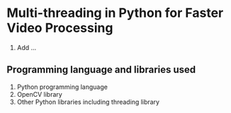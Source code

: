# Multi-threading in Python for Faster Video Processing 
1. Add ...
  
## Programming language and libraries used
1. Python programming language
2. OpenCV library 
3. Other Python libraries including threading library

